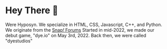 # Hey There 👋

Were Hyposyn. We specialize in HTML, CSS, Javascript, C++, and Python.
We originate from the [Snap<i>!</i> Forums](http://forum.snap.berkeley.edu)
Started in mid-2022, we made our debut game, "dye.io" on May 3rd, 2022.
Back then, we were called "dyestudios"

